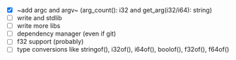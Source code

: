 - [x] ~add argc and argv~  (arg_count(): i32 and get_arg(i32/i64): string)
- [ ] write and stdlib
- [ ] write more libs
- [ ] dependency manager (even if git)
- [ ] f32 support (probably)
- [ ] type conversions like stringof(), i32of(), i64of(), boolof(), f32of(), f64of()
